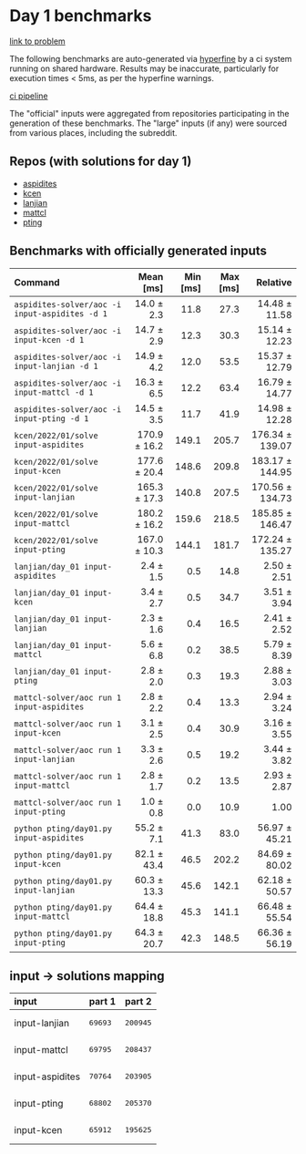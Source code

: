 # Day 1 benchmarks

[link to problem](http://adventofcode.com/2022/day/1)

The following benchmarks are auto-generated via [hyperfine](https://github.com/sharkdp/hyperfine) by a ci system running on shared hardware. Results may be inaccurate, particularly for execution times < 5ms, as per the hyperfine warnings.

[ci pipeline](http://ci.papercode.net:8080/teams/aoc2022/pipelines/aoc-compare-2022)

The "official" inputs were aggregated from repositories participating in the generation of these benchmarks. The "large" inputs (if any) were sourced from various places, including the subreddit.

## Repos (with solutions for day 1)


- [aspidites](https://github.com/aspidites/aoc2022)
- [kcen](https://github.com/kcen/AdventOfCode)
- [lanjian](https://github.com/LanJian/aoc-2022)
- [mattcl](https://github.com/mattcl/aoc2022)
- [pting](https://github.com/pting/aoc2022)

## Benchmarks with officially generated inputs
| Command | Mean [ms] | Min [ms] | Max [ms] | Relative |
|:---|---:|---:|---:|---:|
| `aspidites-solver/aoc -i input-aspidites -d 1` | 14.0 ± 2.3 | 11.8 | 27.3 | 14.48 ± 11.58 |
| `aspidites-solver/aoc -i input-kcen -d 1` | 14.7 ± 2.9 | 12.3 | 30.3 | 15.14 ± 12.23 |
| `aspidites-solver/aoc -i input-lanjian -d 1` | 14.9 ± 4.2 | 12.0 | 53.5 | 15.37 ± 12.79 |
| `aspidites-solver/aoc -i input-mattcl -d 1` | 16.3 ± 6.5 | 12.2 | 63.4 | 16.79 ± 14.77 |
| `aspidites-solver/aoc -i input-pting -d 1` | 14.5 ± 3.5 | 11.7 | 41.9 | 14.98 ± 12.28 |
| `kcen/2022/01/solve input-aspidites` | 170.9 ± 16.2 | 149.1 | 205.7 | 176.34 ± 139.07 |
| `kcen/2022/01/solve input-kcen` | 177.6 ± 20.4 | 148.6 | 209.8 | 183.17 ± 144.95 |
| `kcen/2022/01/solve input-lanjian` | 165.3 ± 17.3 | 140.8 | 207.5 | 170.56 ± 134.73 |
| `kcen/2022/01/solve input-mattcl` | 180.2 ± 16.2 | 159.6 | 218.5 | 185.85 ± 146.47 |
| `kcen/2022/01/solve input-pting` | 167.0 ± 10.3 | 144.1 | 181.7 | 172.24 ± 135.27 |
| `lanjian/day_01 input-aspidites` | 2.4 ± 1.5 | 0.5 | 14.8 | 2.50 ± 2.51 |
| `lanjian/day_01 input-kcen` | 3.4 ± 2.7 | 0.5 | 34.7 | 3.51 ± 3.94 |
| `lanjian/day_01 input-lanjian` | 2.3 ± 1.6 | 0.4 | 16.5 | 2.41 ± 2.52 |
| `lanjian/day_01 input-mattcl` | 5.6 ± 6.8 | 0.2 | 38.5 | 5.79 ± 8.39 |
| `lanjian/day_01 input-pting` | 2.8 ± 2.0 | 0.3 | 19.3 | 2.88 ± 3.03 |
| `mattcl-solver/aoc run 1 input-aspidites` | 2.8 ± 2.2 | 0.4 | 13.3 | 2.94 ± 3.24 |
| `mattcl-solver/aoc run 1 input-kcen` | 3.1 ± 2.5 | 0.4 | 30.9 | 3.16 ± 3.55 |
| `mattcl-solver/aoc run 1 input-lanjian` | 3.3 ± 2.6 | 0.5 | 19.2 | 3.44 ± 3.82 |
| `mattcl-solver/aoc run 1 input-mattcl` | 2.8 ± 1.7 | 0.2 | 13.5 | 2.93 ± 2.87 |
| `mattcl-solver/aoc run 1 input-pting` | 1.0 ± 0.8 | 0.0 | 10.9 | 1.00 |
| `python pting/day01.py input-aspidites` | 55.2 ± 7.1 | 41.3 | 83.0 | 56.97 ± 45.21 |
| `python pting/day01.py input-kcen` | 82.1 ± 43.4 | 46.5 | 202.2 | 84.69 ± 80.02 |
| `python pting/day01.py input-lanjian` | 60.3 ± 13.3 | 45.6 | 142.1 | 62.18 ± 50.57 |
| `python pting/day01.py input-mattcl` | 64.4 ± 18.8 | 45.3 | 141.1 | 66.48 ± 55.54 |
| `python pting/day01.py input-pting` | 64.3 ± 20.7 | 42.3 | 148.5 | 66.36 ± 56.19 |

## input -> solutions mapping
|input|part 1|part 2|
|:---|:---|:---|
|input-lanjian|<pre>69693</pre>|<pre>200945</pre>|
|input-mattcl|<pre>69795</pre>|<pre>208437</pre>|
|input-aspidites|<pre>70764</pre>|<pre>203905</pre>|
|input-pting|<pre>68802</pre>|<pre>205370</pre>|
|input-kcen|<pre>65912</pre>|<pre>195625</pre>|

